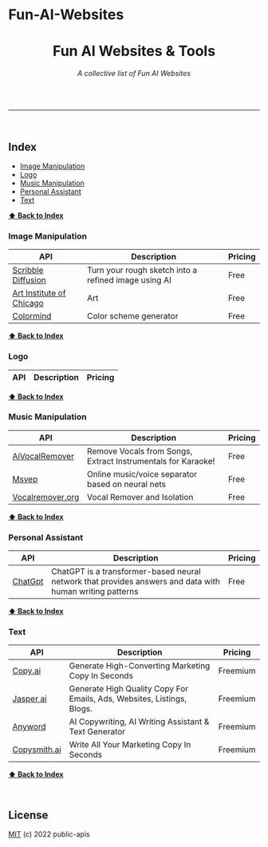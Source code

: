 # Fun-AI-Websites

<div align="center">
    <h1>Fun AI Websites & Tools</h1>
    <i>A collective list of Fun AI Websites</i>
</div>

<br />



<br />



<br />

---

<br />

## Index    
* [Image Manipulation](#image-manipuation)
* [Logo](#logo)
* [Music Manipulation](#music-manipuation)
* [Personal Assistant](#personal-assistant)
* [Text](#text)
    <br />

**[⬆ Back to Index](#index)**
### Image Manipulation
API | Description | Pricing |
|---|---|---|
| [Scribble Diffusion](https://scribblediffusion.com/) | Turn your rough sketch into a refined image using AI | Free |
| [Art Institute of Chicago](https://api.artic.edu/docs/) | Art | Free |
| [Colormind](http://colormind.io/api-access/) | Color scheme generator | Free |


    
**[⬆ Back to Index](#index)**
### Logo
API | Description | Pricing |
|---|---|---|

  

**[⬆ Back to Index](#index)**
### Music Manipulation
API | Description | Pricing | 
|---|---|---|
| [AiVocalRemover](https://aivocalremover.com/) | Remove Vocals from Songs, Extract Instrumentals for Karaoke! | Free | 
| [Msvep](https://mvsep.com/) | Online music/voice separator based on neural nets | Free |
| [Vocalremover.org](https://vocalremover.org) | Vocal Remover and Isolation | Free |

        

**[⬆ Back to Index](#index)**
### Personal Assistant
API | Description | Pricing | 
|---|---|---|
| [ChatGpt](https://chat.openai.com/chat) | ChatGPT is a transformer-based neural network that provides answers and data with human writing patterns | Free | 



        

**[⬆ Back to Index](#index)**
### Text
API | Description | Pricing | 
|---|---|---|
| [Copy.ai](https://www.copy.ai/) | Generate High-Converting Marketing Copy In Seconds | Freemium | 
| [Jasper ai](https://www.jasper.ai/) | Generate High Quality Copy For Emails, Ads, Websites, Listings, Blogs. | Freemium | 
| [Anyword](https://anyword.com/) | AI Copywriting, AI Writing Assistant & Text Generator | Freemium | 
| [Copysmith.ai](https://copysmith.ai/) | Write All Your Marketing Copy In Seconds | Freemium | 



**[⬆ Back to Index](#index)**

<br>

## License
[MIT](LICENSE) (c) 2022 public-apis
